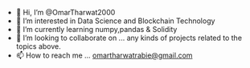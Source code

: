 - 👋 Hi, I’m @OmarTharwat2000
- 👀 I’m interested in Data Science and Blockchain Technology 
- 🌱 I’m currently learning numpy,pandas & Solidity  
- 💞️ I’m looking to collaborate on ... any kinds of projects related to the topics above.
- 📫 How to reach me ... omartharwatrabie@gmail.com

<!---
OmarTharwat2000/OmarTharwat2000 is a ✨ special ✨ repository because its `README.md` (this file) appears on your GitHub profile.
You can click the Preview link to take a look at your changes.
--->
